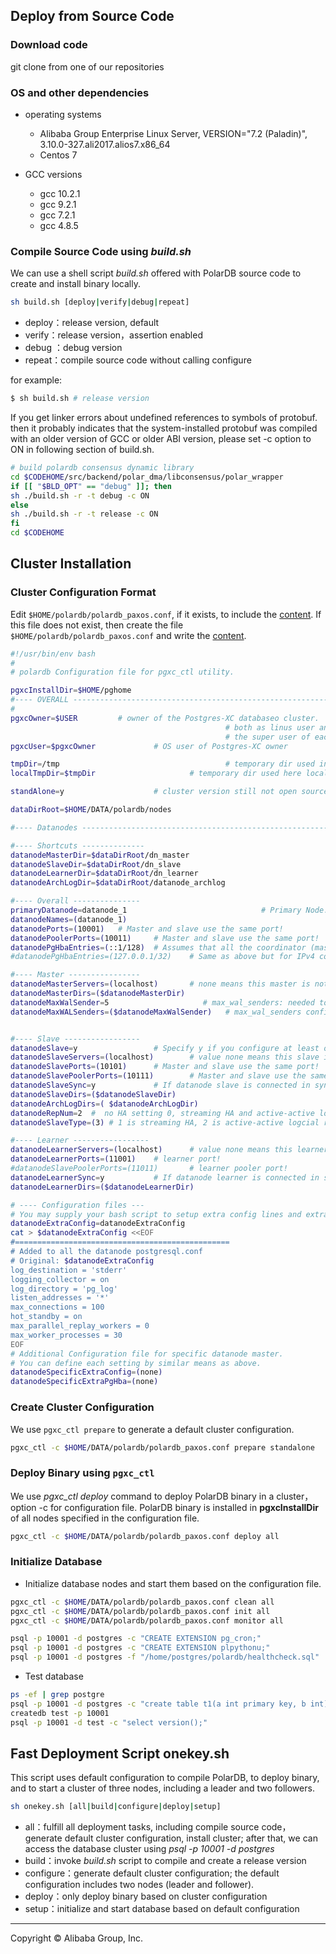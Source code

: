 

## Deploy from Source Code

### Download code

git clone from one of our repositories

### OS and other dependencies

* operating systems
  * Alibaba Group Enterprise Linux Server, VERSION="7.2 (Paladin)", 3.10.0-327.ali2017.alios7.x86_64
  * Centos 7

* GCC versions 
  * gcc 10.2.1
  * gcc 9.2.1
  * gcc 7.2.1
  * gcc 4.8.5


### Compile Source Code using *build.sh*

We can use a shell script *build.sh* offered with PolarDB source code 
to create and install binary locally. 

```bash
sh build.sh [deploy|verify|debug|repeat]
```

* deploy：release version, default
* verify：release version，assertion enabled
* debug ：debug version
* repeat：compile source code without calling configure

for example:
```bash
$ sh build.sh # release version
```

If you get linker errors about undefined references to symbols of protobuf. then it probably
indicates that the system-installed protobuf was compiled with an older version of GCC or older
ABI version, please set -c option to ON in following section of build.sh.

```bash
# build polardb consensus dynamic library
cd $CODEHOME/src/backend/polar_dma/libconsensus/polar_wrapper
if [[ "$BLD_OPT" == "debug" ]]; then
sh ./build.sh -r -t debug -c ON
else
sh ./build.sh -r -t release -c ON
fi
cd $CODEHOME
```

## Cluster Installation

### Cluster Configuration Format

Edit `$HOME/polardb/polardb_paxos.conf`, if it exists, to include the [content](https://github.com/alibaba/PolarDB-for-PostgreSQL/blob/master/doc/polardb/deployment.md#cluster-configuration-format). If this file does not exist, then create the file `$HOME/polardb/polardb_paxos.conf` and write the [content](https://github.com/alibaba/PolarDB-for-PostgreSQL/blob/master/doc/polardb/deployment.md#cluster-configuration-format).

```bash
#!/usr/bin/env bash
#
# polardb Configuration file for pgxc_ctl utility.

pgxcInstallDir=$HOME/pghome
#---- OVERALL -----------------------------------------------------------------------------
#
pgxcOwner=$USER         # owner of the Postgres-XC databaseo cluster.  Here, we use this
                                                # both as linus user and database user.  This must be
                                                # the super user of each coordinator and datanode.
pgxcUser=$pgxcOwner             # OS user of Postgres-XC owner

tmpDir=/tmp                                     # temporary dir used in XC servers
localTmpDir=$tmpDir                     # temporary dir used here locally

standAlone=y                    # cluster version still not open source for now

dataDirRoot=$HOME/DATA/polardb/nodes

#---- Datanodes -------------------------------------------------------------------------------------------------------

#---- Shortcuts --------------
datanodeMasterDir=$dataDirRoot/dn_master
datanodeSlaveDir=$dataDirRoot/dn_slave
datanodeLearnerDir=$dataDirRoot/dn_learner
datanodeArchLogDir=$dataDirRoot/datanode_archlog

#---- Overall ---------------
primaryDatanode=datanode_1                              # Primary Node.
datanodeNames=(datanode_1)
datanodePorts=(10001)   # Master and slave use the same port!
datanodePoolerPorts=(10011)     # Master and slave use the same port!
datanodePgHbaEntries=(::1/128)  # Assumes that all the coordinator (master/slave) accepts
#datanodePgHbaEntries=(127.0.0.1/32)    # Same as above but for IPv4 connections

#---- Master ----------------
datanodeMasterServers=(localhost)       # none means this master is not available.
datanodeMasterDirs=($datanodeMasterDir)
datanodeMaxWalSender=5                     # max_wal_senders: needed to configure slave. If zero value is
datanodeMaxWALSenders=($datanodeMaxWalSender)   # max_wal_senders configuration for each datanode


#---- Slave -----------------
datanodeSlave=y                 # Specify y if you configure at least one coordiantor slave.  Otherwise, the following
datanodeSlaveServers=(localhost)        # value none means this slave is not available
datanodeSlavePorts=(10101)      # Master and slave use the same port!
datanodeSlavePoolerPorts=(10111)        # Master and slave use the same port!
datanodeSlaveSync=y             # If datanode slave is connected in synchronized mode
datanodeSlaveDirs=($datanodeSlaveDir)
datanodeArchLogDirs=( $datanodeArchLogDir)
datanodeRepNum=2  #  no HA setting 0, streaming HA and active-active logcial replication setting 1 replication,  paxos HA setting 2 replication.
datanodeSlaveType=(3) # 1 is streaming HA, 2 is active-active logcial replication, 3 paxos HA.

#---- Learner -----------------
datanodeLearnerServers=(localhost)      # value none means this learner is not available
datanodeLearnerPorts=(11001)    # learner port!
#datanodeSlavePoolerPorts=(11011)       # learner pooler port!
datanodeLearnerSync=y           # If datanode learner is connected in synchronized mode
datanodeLearnerDirs=($datanodeLearnerDir)

# ---- Configuration files ---
# You may supply your bash script to setup extra config lines and extra pg_hba.conf entries here.
datanodeExtraConfig=datanodeExtraConfig
cat > $datanodeExtraConfig <<EOF
#================================================
# Added to all the datanode postgresql.conf
# Original: $datanodeExtraConfig
log_destination = 'stderr'
logging_collector = on
log_directory = 'pg_log'
listen_addresses = '*'
max_connections = 100
hot_standby = on
max_parallel_replay_workers = 0
max_worker_processes = 30
EOF
# Additional Configuration file for specific datanode master.
# You can define each setting by similar means as above.
datanodeSpecificExtraConfig=(none)
datanodeSpecificExtraPgHba=(none)
```

### Create Cluster Configuration

We use `pgxc_ctl prepare` to generate a default cluster configuration. 

```bash
pgxc_ctl -c $HOME/DATA/polardb/polardb_paxos.conf prepare standalone
```

### Deploy Binary using `pgxc_ctl`
We use *pgxc_ctl deploy* command to deploy PolarDB binary in a cluster，option -c for configuration file. PolarDB binary is installed in **pgxcInstallDir** of all nodes specified in the configuration file. 

```bash
pgxc_ctl -c $HOME/DATA/polardb/polardb_paxos.conf deploy all
```

### Initialize Database
* Initialize database nodes and start them based on the configuration file. 

```bash
pgxc_ctl -c $HOME/DATA/polardb/polardb_paxos.conf clean all
pgxc_ctl -c $HOME/DATA/polardb/polardb_paxos.conf init all
pgxc_ctl -c $HOME/DATA/polardb/polardb_paxos.conf monitor all
```


```bash
psql -p 10001 -d postgres -c "CREATE EXTENSION pg_cron;"
psql -p 10001 -d postgres -c "CREATE EXTENSION plpythonu;"
psql -p 10001 -d postgres -f "/home/postgres/polardb/healthcheck.sql"
```

* Test database

```bash
ps -ef | grep postgre
psql -p 10001 -d postgres -c "create table t1(a int primary key, b int);"
createdb test -p 10001
psql -p 10001 -d test -c "select version();"
```

## Fast Deployment Script onekey.sh

This script uses default configuration to compile PolarDB, to deploy binary, and to start a cluster of three nodes, including a leader and two followers. 

```bash
sh onekey.sh [all|build|configure|deploy|setup]
```

* all：fulfill all deployment tasks, including compile source code，generate default cluster configuration, install cluster; after that, we can access the database cluster using *psql -p 10001 -d postgres*
* build：invoke *build.sh* script to compile and create a release version
* configure：generate default cluster configuration; the default configuration includes two nodes (leader and follower). 
* deploy：only deploy binary based on cluster configuration
* setup：initialize and start database based on default configuration

___

Copyright © Alibaba Group, Inc.


